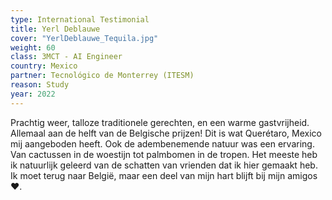 ```yaml
---
type: International Testimonial
title: Yerl Deblauwe
cover: "YerlDeblauwe_Tequila.jpg"
weight: 60
class: 3MCT - AI Engineer
country: Mexico
partner: Tecnológico de Monterrey (ITESM)
reason: Study
year: 2022
---
```


Prachtig weer, talloze traditionele gerechten, en een warme gastvrijheid. Allemaal aan de helft van de Belgische prijzen! Dit is wat Querétaro, Mexico mij aangeboden heeft. Ook de adembenemende natuur was een ervaring. Van cactussen in de woestijn tot palmbomen in de tropen. Het meeste heb ik natuurlijk geleerd van de schatten van vrienden dat ik hier gemaakt heb. Ik moet terug naar België, maar een deel van mijn hart blijft bij mijn amigos ❤.
